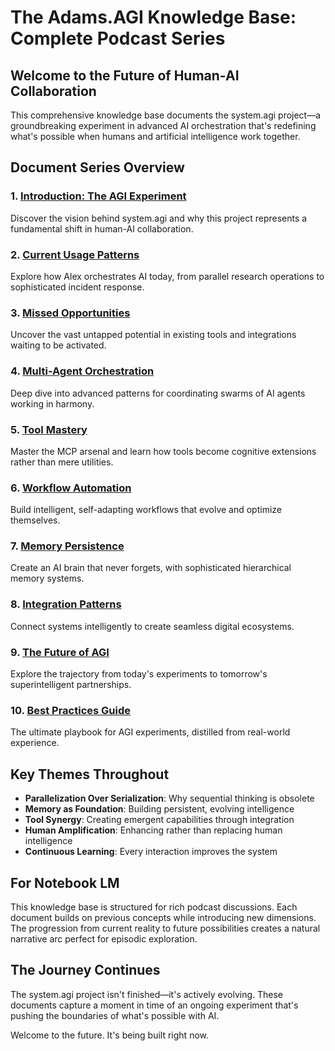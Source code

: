 # The Adams.AGI Knowledge Base: Complete Podcast Series

## Welcome to the Future of Human-AI Collaboration

This comprehensive knowledge base documents the system.agi project—a groundbreaking experiment in advanced AI orchestration that's redefining what's possible when humans and artificial intelligence work together.

## Document Series Overview

### 1. [Introduction: The AGI Experiment](01-introduction-agi-experiments.md)
Discover the vision behind system.agi and why this project represents a fundamental shift in human-AI collaboration.

### 2. [Current Usage Patterns](02-current-usage-patterns.md)
Explore how Alex orchestrates AI today, from parallel research operations to sophisticated incident response.

### 3. [Missed Opportunities](03-missed-opportunities.md)
Uncover the vast untapped potential in existing tools and integrations waiting to be activated.

### 4. [Multi-Agent Orchestration](04-multi-agent-orchestration.md)
Deep dive into advanced patterns for coordinating swarms of AI agents working in harmony.

### 5. [Tool Mastery](05-tool-mastery.md)
Master the MCP arsenal and learn how tools become cognitive extensions rather than mere utilities.

### 6. [Workflow Automation](06-workflow-automation.md)
Build intelligent, self-adapting workflows that evolve and optimize themselves.

### 7. [Memory Persistence](07-memory-persistence.md)
Create an AI brain that never forgets, with sophisticated hierarchical memory systems.

### 8. [Integration Patterns](08-integration-patterns.md)
Connect systems intelligently to create seamless digital ecosystems.

### 9. [The Future of AGI](09-future-of-agi.md)
Explore the trajectory from today's experiments to tomorrow's superintelligent partnerships.

### 10. [Best Practices Guide](10-best-practices.md)
The ultimate playbook for AGI experiments, distilled from real-world experience.

## Key Themes Throughout

- **Parallelization Over Serialization**: Why sequential thinking is obsolete
- **Memory as Foundation**: Building persistent, evolving intelligence
- **Tool Synergy**: Creating emergent capabilities through integration
- **Human Amplification**: Enhancing rather than replacing human intelligence
- **Continuous Learning**: Every interaction improves the system

## For Notebook LM

This knowledge base is structured for rich podcast discussions. Each document builds on previous concepts while introducing new dimensions. The progression from current reality to future possibilities creates a natural narrative arc perfect for episodic exploration.

## The Journey Continues

The system.agi project isn't finished—it's actively evolving. These documents capture a moment in time of an ongoing experiment that's pushing the boundaries of what's possible with AI.

Welcome to the future. It's being built right now.